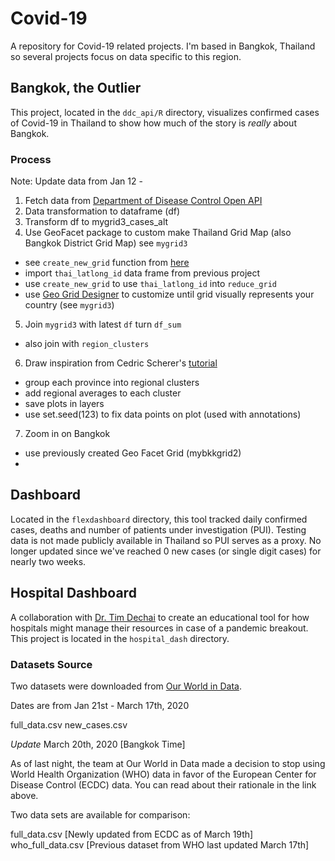 # Covid-19

A repository for Covid-19 related projects. I'm based in Bangkok, Thailand so several projects focus on data specific to this region.

## Bangkok, the Outlier

This project, located in the `ddc_api/R` directory, visualizes confirmed cases of Covid-19 in Thailand to show how much of the story is *really* about Bangkok. 

### Process

Note: Update data from Jan 12 - 
1. Fetch data from [Department of Disease Control Open API](https://covid19.th-stat.com/th/api)
2. Data transformation to dataframe (df)
3. Transform df to mygrid3_cases_alt
4. Use GeoFacet package to custom make Thailand Grid Map (also Bangkok District Grid Map) see `mygrid3`
- see `create_new_grid` function from [here](https://github.com/johnjosephhorton/geofacet/blob/master/R/create_new_grid.R)
- import `thai_latlong_id` data frame from previous project
- use `create_new_grid` to use `thai_latlong_id` into `reduce_grid`
- use [Geo Grid Designer](https://hafen.github.io/grid-designer/) to customize until grid visually represents your country (see `mygrid3`)

5. Join `mygrid3` with latest `df` turn `df_sum`
- also join with `region_clusters`

6. Draw inspiration from Cedric Scherer's [tutorial](https://cedricscherer.netlify.app/2019/05/17/the-evolution-of-a-ggplot-ep.-1/)
- group each province into regional clusters
- add regional averages to each cluster
- save plots in layers
- use set.seed(123) to fix data points on plot (used with annotations)

7. Zoom in on Bangkok
- use previously created Geo Facet Grid (mybkkgrid2)
- 

## Dashboard

Located in the `flexdashboard` directory, this tool tracked daily confirmed cases, deaths and number of patients under investigation (PUI). Testing data is not made publicly available in Thailand so PUI serves as a proxy. No longer updated since we've reached 0 new cases (or single digit cases) for nearly two weeks. 

## Hospital Dashboard

A collaboration with [Dr. Tim Dechai](https://www.linkedin.com/in/tim-decha-952b4b1a7/) to create an educational tool for how hospitals might manage their resources in case of a pandemic breakout. This project is located in the `hospital_dash` directory.

### Datasets Source
Two datasets were downloaded from [Our World in Data](https://ourworldindata.org/coronavirus-source-data).

Dates are from Jan 21st - March 17th, 2020

full_data.csv
new_cases.csv

*Update* March 20th, 2020 [Bangkok Time]

As of last night, the team at Our World in Data made a decision to stop using World Health Organization (WHO) data in favor of the European Center for Disease Control (ECDC) data. You can read about their rationale in the link above.

Two data sets are available for comparison:

full_data.csv [Newly updated from ECDC as of March 19th]
who_full_data.csv [Previous dataset from WHO last updated March 17th]

